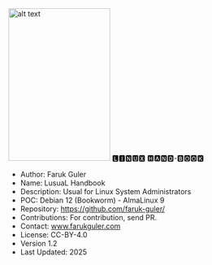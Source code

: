 <img src="https://farukguler.com/assets/img/Linus-Torvalds-2012.jpg" alt="alt text" width="200" height="300">
🅻🅸🅽🆄🆇 🅷🅰🅽🅳-🅱🅾🅾🅺

- Author: Faruk Guler
- Name: LusuaL Handbook 
- Description: Usual for Linux System Administrators
- POC: Debian 12 (Bookworm) - AlmaLinux 9
- Repository: https://github.com/faruk-guler/
- Contributions: For contribution, send PR.
- Contact: www.farukguler.com
- License: CC-BY-4.0
- Version 1.2
- Last Updated: 2025
